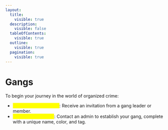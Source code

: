 ```yaml
---
layout:
  title:
    visible: true
  description:
    visible: false
  tableOfContents:
    visible: true
  outline:
    visible: true
  pagination:
    visible: true
---
```


# Gangs

To begin your journey in the world of organized crime:

* <mark style="color:yellow;">**Join an Existing Gang**</mark>: Receive an invitation from a gang leader or member.
* <mark style="color:yellow;">**Create a New Gang**</mark>: Contact an admin to establish your gang, complete with a unique name, color, and tag.
